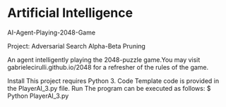 # Artificial Intelligence
AI-Agent-Playing-2048-Game

Project: Adversarial Search Alpha-Beta Pruning


An agent intelligently playing the 2048-puzzle game.You may visit  gabrielecirulli.github.io/2048 for a refresher of the rules of the game.

Install
This project requires Python 3.
Code
Template code is provided in the PlayerAI_3.py file.
Run
The program can be executed as follows:
$ Python PlayerAI_3.py

